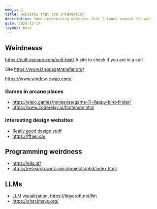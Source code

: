 ```yaml
---
emoji: 🤖
title: websites that are interesting
description: Some interesting websites that I found around the web.
date: 2024-12-17
layout: base
---
```


## Weirdnesss

https://cult-escape.com/cult-test/
A site to check if you are in a cult

Site https://www.languagetransfer.org/

https://www.window-swap.com/

### Games in arcane places

- https://eieio.games/nonsense/game-11-flappy-bird-finder/
- https://www.coderelay.io/fontemon.html


### interesting design websites

- [Really good design stuff](https://iradesign.io/gallery/illustrations)
- https://fffuel.co/

## Programming weirdness

- https://k8s.af/
- https://research.wmz.ninja/projects/phd/index.html

## LLMs

- LLM visualization, https://bbycroft.net/llm
- https://chat.lmsys.org/